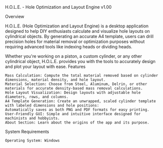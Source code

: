 H.O.L.E. - Hole Optimization and Layout Engine v1.00

Overview

H.O.L.E. (Hole Optimization and Layout Engine) is a desktop application designed to help DIY enthusiasts calculate and visualize hole layouts on cylindrical objects. By generating an accurate A4 template, users can drill precision holes for material removal or optimization purposes without requiring advanced tools like indexing heads or dividing heads.

Whether you're working on a piston, a custom cylinder, or any other cylindrical object, H.O.L.E. provides you with the tools to accurately design and plot your layout with ease.
Features

    Mass Calculation: Compute the total material removed based on cylinder dimensions, material density, and hole layout.
    Material Selection: Choose from Steel, Aluminum, Delrin, or other materials for accurate density-based mass removal calculations.
    Hole Layout Visualization: Design layouts with adjustable hole diameters, rows, and columns.
    A4 Template Generation: Create an unwrapped, scaled cylinder template with labeled dimensions and hole positions:
    Automatically saves as both PNG and PDF formats for easy printing.
    User-Friendly GUI: Simple and intuitive interface designed for machinists and hobbyists.
    About Section: Learn about the origins of the app and its purpose.

System Requirements

    Operating System: Windows
